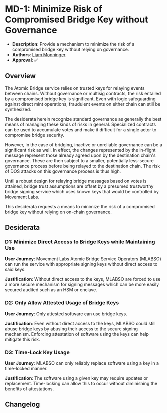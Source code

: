 # MD-1: Minimize Risk of Compromised Bridge Key without Governance

- **Description**: Provide a mechanism to minimize the risk of a compromised bridge key without relying on governance.
- **Authors**: [Liam Monninger](mailto:liam@movementlabs.xyz)
- **Approval**: :white_check_mark:

## Overview

The Atomic Bridge service relies on trusted keys for relaying events between chains. Without governance or multisig contracts, the risk entailed by a compromised bridge key is significant. Even with logic safeguarding against direct mint operations, fraudulent events on either chain can still be synthesized.

The desiderata herein recognize standard governance as generally the best means of managing these kinds of risks in general. Specialized contracts can be used to accumulate votes and make it difficult for a single actor to compromise bridge security. 

However, in the case of bridging, inactive or unreliable governance can be a significant risk as well. In effect, the changes represented by the in-flight message represent those already agreed upon by the destination chain's governance. These are then subject to a smaller, potentially less-secure governance process before being relayed to the destination chain. The risk of DOS attacks on this governance process is thus high.

Until a robust design for relaying bridge messages based on votes is attained, bridge trust assumptions are offset by a presumed trustworthy bridge signing service which uses known keys that would be controlled by Movement Labs.

This desiderata requests a means to minimize the risk of a compromised bridge key without relying on on-chain governance.

## Desiderata

### D1: Minimize Direct Access to Bridge Keys while Maintaining Use
**User Journey**: Movement Labs Atomic Bridge Service Operators (MLABSO) can run the service with appropriate signing keys without direct access to said keys.

**Justification**: Without direct access to the keys, MLABSO are forced to use a more secure mechanism for signing messages which can be more easily secured audited such as an HSM or enclave.

### D2: Only Allow Attested Usage of Bridge Keys
**User Journey**: Only attested software can use bridge keys.

**Justification**: Even without direct access to the keys, MLABSO could still abuse bridge keys by abusing their access to the secure signing mechanism. Enforcing attestation of software using the keys can help mitigate this risk.

### D3: Time-Lock Key Usage
**User Journey**: MLABSO can only reliably replace software using a key in a time-locked manner.

**Justification**: The software using a given key may require updates or replacement. Time-locking can allow this to occur without diminishing the benefits of attestations.

## Changelog

